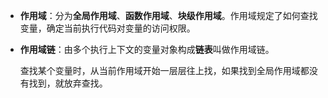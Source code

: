 - **作用域**：分为**全局作用域**、**函数作用域**、**块级作用域**。作用域规定了如何查找变量，确定当前执行代码对变量的访问权限。

- **作用域链**：由多个执行上下文的变量对象构成**链表**叫做作用域链。

  查找某个变量时，从当前作用域开始一层层往上找，如果找到全局作用域都没有找到，就放弃查找。

